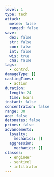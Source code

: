 ```yaml
---
level: 1
type: tech
attack:
  melee: false
  ranged: false
save:
  dex: false
  str: false
  con: false
  int: false
  wis: true
  cha: false
tags:
  - control
damageType: []
castingTimes:
  - action
duration:
  length: 24
  time: hours
instant: false
concentration: false
range: 30
aoe: false
detonates: false
primes: false
advancements:
  loyalty:
    mechanics: []
  aggression:
    mechanics: []
classes:
  - engineer
  - sentinel
  - infiltrator
---
```

